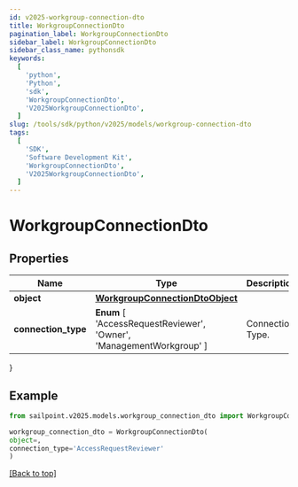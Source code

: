 ```yaml
---
id: v2025-workgroup-connection-dto
title: WorkgroupConnectionDto
pagination_label: WorkgroupConnectionDto
sidebar_label: WorkgroupConnectionDto
sidebar_class_name: pythonsdk
keywords:
  [
    'python',
    'Python',
    'sdk',
    'WorkgroupConnectionDto',
    'V2025WorkgroupConnectionDto',
  ]
slug: /tools/sdk/python/v2025/models/workgroup-connection-dto
tags:
  [
    'SDK',
    'Software Development Kit',
    'WorkgroupConnectionDto',
    'V2025WorkgroupConnectionDto',
  ]
---
```


# WorkgroupConnectionDto

## Properties

| Name | Type | Description | Notes |
| --- | --- | --- | --- |
| **object** | [**WorkgroupConnectionDtoObject**](workgroup-connection-dto-object) |  | [optional] |
| **connection_type** | **Enum** [ 'AccessRequestReviewer', 'Owner', 'ManagementWorkgroup' ] | Connection Type. | [optional] |

}

## Example

```python
from sailpoint.v2025.models.workgroup_connection_dto import WorkgroupConnectionDto

workgroup_connection_dto = WorkgroupConnectionDto(
object=,
connection_type='AccessRequestReviewer'
)

```

[[Back to top]](#)
